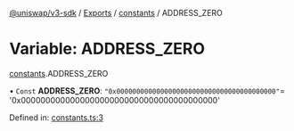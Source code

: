 [@uniswap/v3-sdk](../README.md) / [Exports](../modules.md) / [constants](../modules/constants.md) / ADDRESS_ZERO

# Variable: ADDRESS\_ZERO

[constants](../modules/constants.md).ADDRESS_ZERO

• `Const` **ADDRESS\_ZERO**: ``"0x0000000000000000000000000000000000000000"``= '0x0000000000000000000000000000000000000000'

Defined in: [constants.ts:3](https://github.com/Uniswap/uniswap-v3-sdk/blob/c42b4d4/src/constants.ts#L3)
